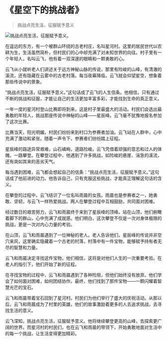 # 《星空下的挑战者》
> 挑战点亮生活，征服赋予意义


![挑战点亮生活，征服赋予意义。](/images/d38f854a5b044ff18cba0e64f26e6165.jpg)

在遥远的东方，有一个被群山环绕的古老村庄，名叫星河村。这里的居民世代以农耕为生，生活虽然简朴，但村民们的心中却充满了对未知世界的向往。村子里有一个年轻人，名叫云飞，他有着一双深邃的眼睛和一颗勇敢的心。

云飞从小就听老人们讲述关于远方神秘山脉的传说，那里有险峻的山峰，有清澈的溪流，还有隐藏在云雾中的古老村落。每当夜幕降临，云飞就会仰望星空，想象着那些传说中的景象。

“挑战点亮生活，征服赋予意义。”这句话成了云飞的人生信条。他相信，只有通过不断的挑战和征服，才能让自己的生活更加丰富多彩，才能找到生命的真正意义。

一年一度的星河村登山比赛即将到来，这是村子里最盛大的活动。村民们会选出最勇敢的年轻人，挑战那座传说中神秘的山峰——星辰峰。云飞毫不犹豫地报名参加了这次比赛。

比赛当天，阳光明媚，村民们纷纷来到村口为参赛者加油。云飞站在人群中，心中充满了激动和紧张。随着一声令下，参赛者们纷纷踏上征程。

星辰峰的路途异常艰难，山石嶙峋，道路险峻。云飞凭借着顽强的意志和过人的体魄，一路攀登。在攀登过程中，他遇到了许多挑战，如险峻的悬崖、湍急的溪流，还有突如其来的恶劣天气。

每当遇到困难，云飞都会想起自己的信条：“挑战点亮生活，征服赋予意义。”这句话成了他前进的动力。他告诉自己，只有克服这些挑战，才能真正理解这句话的含义。

在攀登的过程中，云飞结识了一位名叫雨晨的女孩。雨晨也是参赛者之一，她勇敢、坚韧，与云飞一样热爱挑战。两人在攀登过程中互相鼓励，共同面对困难。

经过数日的艰苦努力，云飞和雨晨终于来到了星辰峰的顶峰。站在山顶，他们俯瞰着脚下的群山，心中充满了成就感。他们明白，这次攀登不仅是一次对身体极限的挑战，更是一次对内心力量的考验。

在山顶，云飞和雨晨遇到了一位神秘的老人。老人告诉他们，星辰峰的传说并非空穴来风，这里确实隐藏着一个古老的村落，村落中有一件宝物，能够赋予持有者无尽的智慧和力量。

云飞和雨晨决定寻找这件宝物，他们相信，这将是对他们人生的一次重要考验。在老人的指引下，他们开始了新的征程。

在寻找宝物的过程中，云飞和雨晨遇到了各种险阻，但他们始终没有放弃。他们学会了如何面对困难，如何团结协作。最终，他们找到了那件宝物——一颗闪耀着智慧光芒的宝石。

云飞和雨晨带着宝石回到了星河村。村民们为他们举行了盛大的庆祝活动。从那以后，云飞和雨晨成为了村里的英雄，他们的故事激励着更多的人去追求挑战，去寻找生活的意义。

云飞深知，挑战点亮生活，征服赋予意义。他将继续攀登更高的山峰，去探索更广阔的世界。而星河村的村民们，也在云飞和雨晨的带领下，开始勇敢地面对生活中的每一个挑战，让生活变得更加精彩。